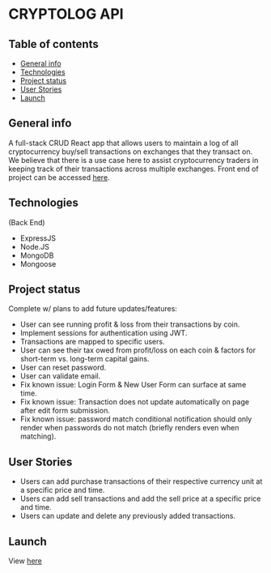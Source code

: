 # CRYPTOLOG API

## Table of contents
* [General info](#general-info)
* [Technologies](#technologies)
* [Project status](#project-status)
* [User Stories](#user-stories)
* [Launch](#launch)

## General info
A full-stack CRUD React app that allows users to maintain a log of all cryptocurrency buy/sell transactions on exchanges that they transact on. We believe that there is a use case here to assist cryptocurrency traders in keeping track of their transactions across multiple exchanges. Front end of project can be accessed [here](https://github.com/benjipt/cryptolog_frontend).

## Technologies
(Back End)
- ExpressJS
- Node.JS
- MongoDB
- Mongoose

## Project status
Complete w/ plans to add future updates/features:
- User can see running profit & loss from their transactions by coin.
- Implement sessions for authentication using JWT.
- Transactions are mapped to specific users.
- User can see their tax owed from profit/loss on each coin & factors for short-term vs. long-term capital gains.
- User can reset password.
- User can validate email.
- Fix known issue: Login Form & New User Form can surface at same time.
- Fix known issue: Transaction does not update automatically on page after edit form submission.
- Fix known issue: password match conditional notification should only render when passwords do not match (briefly renders even when matching).

## User Stories
- Users can add purchase transactions of their respective currency unit at a specific price and time.
- Users can add sell transactions and add the sell price at a specific price and time.
- Users can update and delete any previously added transactions.

## Launch
View [here](https://cryptolog-frontend.herokuapp.com/)